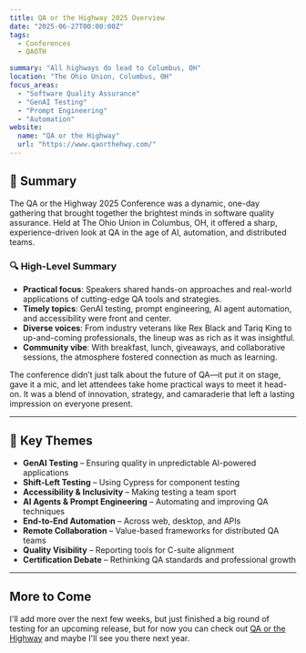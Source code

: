 ```yaml
---
title: QA or the Highway 2025 Overview
date: "2025-06-27T00:00:00Z"
tags:
  - Conferences
  - QAOTH

summary: "All highways do lead to Columbus, OH"
location: "The Ohio Union, Columbus, OH"
focus_areas:
  - "Software Quality Assurance"
  - "GenAI Testing"
  - "Prompt Engineering"
  - "Automation"
website:
  name: "QA or the Highway"
  url: "https://www.qaorthehwy.com/"
---
```


## 📝 Summary

The QA or the Highway 2025 Conference was a dynamic, one-day gathering that brought together the brightest minds in software quality assurance. Held at The Ohio Union in Columbus, OH, it offered a sharp, experience-driven look at QA in the age of AI, automation, and distributed teams.

### 🔍 High-Level Summary

- **Practical focus**: Speakers shared hands-on approaches and real-world applications of cutting-edge QA tools and strategies.
- **Timely topics**: GenAI testing, prompt engineering, AI agent automation, and accessibility were front and center.
- **Diverse voices**: From industry veterans like Rex Black and Tariq King to up-and-coming professionals, the lineup was as rich as it was insightful.
- **Community vibe**: With breakfast, lunch, giveaways, and collaborative sessions, the atmosphere fostered connection as much as learning.

The conference didn’t just talk about the future of QA—it put it on stage, gave it a mic, and let attendees take home practical ways to meet it head-on. It was a blend of innovation, strategy, and camaraderie that left a lasting impression on everyone present.

---

## 🔑 Key Themes

- **GenAI Testing** – Ensuring quality in unpredictable AI-powered applications
- **Shift-Left Testing** – Using Cypress for component testing
- **Accessibility & Inclusivity** – Making testing a team sport
- **AI Agents & Prompt Engineering** – Automating and improving QA techniques
- **End-to-End Automation** – Across web, desktop, and APIs
- **Remote Collaboration** – Value-based frameworks for distributed QA teams
- **Quality Visibility** – Reporting tools for C-suite alignment
- **Certification Debate** – Rethinking QA standards and professional growth

---

## More to Come

I'll add more over the next few weeks, but just finished a big round of testing for an upcoming release, but for now you can check out [QA or the Highway](https://www.qaorthehwy.com/) and maybe I'll see you there next year.

<!-- ---

## 🗣️ My Sessions

> _Add your session notes below or link them to dedicated posts._

- [Session Title 1](link-to-post-or-details)
- [Session Title 2](link-to-post-or-details)

---

## 💬 Reflections

> Share your personal insights, favorite moments, or how the event shaped your work.

---

## ✍️ Additional Posts

- [AI in QA — My Takeaways from the Panel Discussion](link)
- [Smart Infrastructure Case Studies – Deep Dive](link) -->
